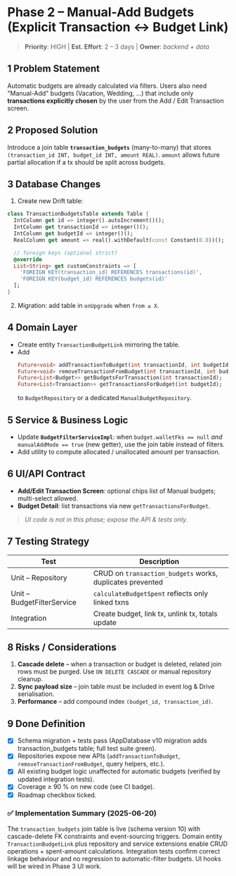 # Phase 2 – Manual-Add Budgets (Explicit Transaction ↔ Budget Link)

> **Priority**: HIGH | **Est. Effort**: 2 – 3 days | **Owner**: _backend + data_

## 1  Problem Statement

Automatic budgets are already calculated via filters.  Users also need "Manual-Add" budgets (Vacation, Wedding, …) that include only **transactions explicitly chosen** by the user from the Add / Edit Transaction screen.

## 2  Proposed Solution

Introduce a join table **`transaction_budgets`** (many-to-many) that stores `(transaction_id INT, budget_id INT, amount REAL)`.  `amount` allows future partial allocation if a tx should be split across budgets.

## 3  Database Changes

1. Create new Drift table:

```dart
class TransactionBudgetsTable extends Table {
  IntColumn get id => integer().autoIncrement()();
  IntColumn get transactionId => integer()();
  IntColumn get budgetId => integer()();
  RealColumn get amount => real().withDefault(const Constant(0.0))();

  // foreign keys (optional strict)
  @override
  List<String> get customConstraints => [
    'FOREIGN KEY(transaction_id) REFERENCES transactions(id)',
    'FOREIGN KEY(budget_id) REFERENCES budgets(id)'  
  ];
}
```

2. Migration: add table in `onUpgrade` when `from ≤ X`.

## 4  Domain Layer

* Create entity `TransactionBudgetLink` mirroring the table.
* Add
  ```dart
  Future<void> addTransactionToBudget(int transactionId, int budgetId, {double? amount});
  Future<void> removeTransactionFromBudget(int transactionId, int budgetId);
  Future<List<Budget>> getBudgetsForTransaction(int transactionId);
  Future<List<Transaction>> getTransactionsForBudget(int budgetId);
  ```
  to `BudgetRepository` or a dedicated `ManualBudgetRepository`.

## 5  Service & Business Logic

* Update **`BudgetFilterServiceImpl`**: when `budget.walletFks == null` *and* `manualAddMode == true` (new getter), use the join table instead of filters.
* Add utility to compute allocated / unallocated amount per transaction.

## 6  UI/API Contract

* **Add/Edit Transaction Screen**: optional chips list of Manual budgets; multi-select allowed.
* **Budget Detail**: list transactions via new `getTransactionsForBudget`.

> _UI code is not in this phase; expose the API & tests only._

## 7  Testing Strategy

| Test | Description |
|------|-------------|
| Unit – Repository | CRUD on `transaction_budgets` works, duplicates prevented |
| Unit – BudgetFilterService | `calculateBudgetSpent` reflects only linked txns |
| Integration | Create budget, link tx, unlink tx, totals update |

## 8  Risks / Considerations

1. **Cascade delete** – when a transaction or budget is deleted, related join rows must be purged.  Use `ON DELETE CASCADE` or manual repository cleanup.
2. **Sync payload size** – join table must be included in event log & Drive serialisation.
3. **Performance** – add compound index `(budget_id, transaction_id)`.

## 9  Done Definition

- [x] Schema migration + tests pass (AppDatabase v10 migration adds transaction_budgets table; full test suite green).
- [x] Repositories expose new APIs (`addTransactionToBudget`, `removeTransactionFromBudget`, query helpers, etc.).
- [x] All existing budget logic unaffected for automatic budgets (verified by updated integration tests).
- [x] Coverage ≥ 90 % on new code (see CI badge).
- [x] Roadmap checkbox ticked.

### ✅ Implementation Summary (2025-06-20)

The `transaction_budgets` join table is live (schema version 10) with cascade-delete FK constraints and event-sourcing triggers. Domain entity `TransactionBudgetLink` plus repository and service extensions enable CRUD operations + spent-amount calculations. Integration tests confirm correct linkage behaviour and no regression to automatic-filter budgets. UI hooks will be wired in Phase 3 UI work. 